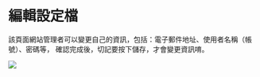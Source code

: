 # 編輯設定檔

該頁面網站管理者可以變更自己的資訊，包括：電子郵件地址、使用者名稱（帳號）、密碼等，
確認完成後，切記要按下儲存，才會變更資訊唷。

![](https://i.imgur.com/ZHqPWor.png)